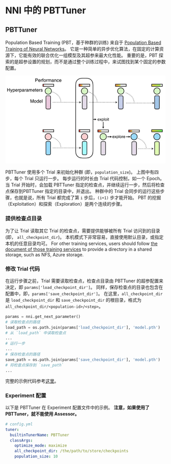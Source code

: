 NNI 中的 PBTTuner
===

## PBTTuner

Population Based Training (PBT，基于种群的训练) 来自于 [Population Based Training of Neural Networks](https://arxiv.org/abs/1711.09846v1)。 它是一种简单的异步优化算法，在固定的计算资源下，它能有效的联合优化一组模型及其超参来最大化性能。 重要的是，PBT 探索的是超参设置的规划，而不是通过整个训练过程中，来试图找到某个固定的参数配置。

![](../../img/pbt.jpg)

PBTTuner 使用多个 Trial 来初始化种群 (即，`population_size`)。 上图中有四步，每个 Trial 只运行一步。 每步运行的时长由 Trial 代码控制，如一个 Epoch。 当 Trial 开始时，会加载 PBTTuner 指定的检查点，并继续运行一步，然后将检查点保存到PBTTuner 指定的目录中，并退出。 种群中的 Trial 会同步的运行这些步骤，也就是说，所有 Trial 都完成了第 `i` 步后，`(i+1)` 步才能开始。 PBT 的挖掘（Exploitation）和探索（Exploration）是两个连续的步骤。

### 提供检查点目录

为了让 Trial 读取其它 Trial 的检查点，需要提供能够被所有 Trial 访问到的目录 (即， `all_checkpoint_dir`)。 本机模式下非常容易，直接使用默认目录，或指定本机的任意目录均可。 For other training services, users should follow [the document of those training services](../TrainingService/Overview.md) to provide a directory in a shared storage, such as NFS, Azure storage.

### 修改 Trial 代码

在运行步骤之前，Trial 需要读取检查点，检查点目录由 PBTTuner 的超参配置来决定，即 `params['load_checkpoint_dir']`。 同样，保存检查点的目录也包含在配置中，即，`params['save_checkpoint_dir']`。 在这里，`all_checkpoint_dir` 是 `load_checkpoint_dir` 和 `save_checkpoint_dir` 的根目录，格式为 `all_checkpoint_dir/<population-id>/<step>`。

```python
params = nni.get_next_parameter()
# 读取检查点的路径
load_path = os.path.join(params['load_checkpoint_dir'], 'model.pth')
# 从 `load_path` 中读取检查点
...
# 运行一步
...
# 保存检查点的路径
save_path = os.path.join(params['save_checkpoint_dir'], 'model.pth')
# 将检查点保存到 `save_path`
...
```

完整的示例代码参考[这里](https://github.com/microsoft/nni/tree/master/examples/trials/mnist-pbt-tuner-pytorch)。

### Experiment 配置

以下是 PBTTuner 在 Experiment 配置文件中的示例。 **注意，如果使用了 PBTTuner，就不能使用 Assessor。**

```yaml
# config.yml
tuner:
  builtinTunerName: PBTTuner
  classArgs:
    optimize_mode: maximize
    all_checkpoint_dir: /the/path/to/store/checkpoints
    population_size: 10
```

